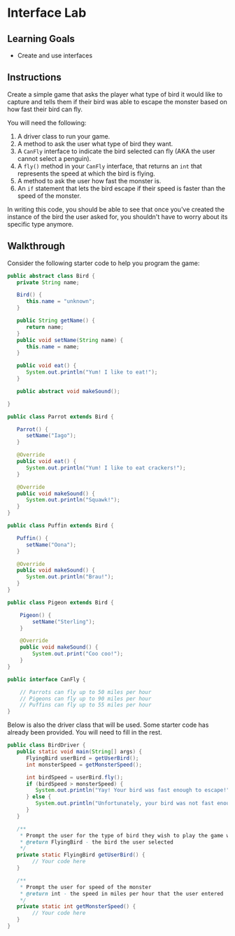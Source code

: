 # Interface Lab

## Learning Goals

- Create and use interfaces

## Instructions

Create a simple game that asks the player what type of bird it would like to
capture and tells them if their bird was able to escape the monster based on how
fast their bird can fly.

You will need the following:

1. A driver class to run your game.
2. A method to ask the user what type of bird they want.
3. A `CanFly` interface to indicate the bird selected can fly (AKA the user 
   cannot select a penguin).
4. A `fly()` method in your `CanFly` interface, that returns an `int` that
   represents the speed at which the bird is flying.
5. A method to ask the user how fast the monster is.
6. An `if` statement that lets the bird escape if their speed is faster than the
   speed of the monster.

In writing this code, you should be able to see that once you've created the
instance of the bird the user asked for, you shouldn't have to worry about its
specific type anymore.

## Walkthrough

Consider the following starter code to help you program the game:

```java
public abstract class Bird {
   private String name;

   Bird() {
      this.name = "unknown";
   }

   public String getName() {
      return name;
   }
   public void setName(String name) {
      this.name = name;
   }

   public void eat() {
      System.out.println("Yum! I like to eat!");
   }

   public abstract void makeSound();

}
```

```java
public class Parrot extends Bird {

   Parrot() {
      setName("Iago");
   }

   @Override
   public void eat() {
      System.out.println("Yum! I like to eat crackers!");
   }

   @Override
   public void makeSound() {
      System.out.println("Squawk!");
   }
}
```

```java
public class Puffin extends Bird {

   Puffin() {
      setName("Oona");
   }

   @Override
   public void makeSound() {
      System.out.println("Brau!");
   }
}
```

```java
public class Pigeon extends Bird {

    Pigeon() {
        setName("Sterling");
    }

    @Override
    public void makeSound() {
        System.out.print("Coo coo!");
    }
}
```

```java
public interface CanFly {

    // Parrots can fly up to 50 miles per hour
    // Pigeons can fly up to 90 miles per hour
    // Puffins can fly up to 55 miles per hour
}
```

Below is also the driver class that will be used. Some starter code has already
been provided. You will need to fill in the rest.


```java
public class BirdDriver {
   public static void main(String[] args) {
      FlyingBird userBird = getUserBird();
      int monsterSpeed = getMonsterSpeed();

      int birdSpeed = userBird.fly();
      if (birdSpeed > monsterSpeed) {
         System.out.println("Yay! Your bird was fast enough to escape!");
      } else {
         System.out.println("Unfortunately, your bird was not fast enough to escape.");
      }
   }

   /**
    * Prompt the user for the type of bird they wish to play the game with
    * @return FlyingBird - the bird the user selected
    */
   private static FlyingBird getUserBird() {
        // Your code here
   }

   /**
    * Prompt the user for speed of the monster
    * @return int - the speed in miles per hour that the user entered
    */
   private static int getMonsterSpeed() {
        // Your code here
   }
}
```
